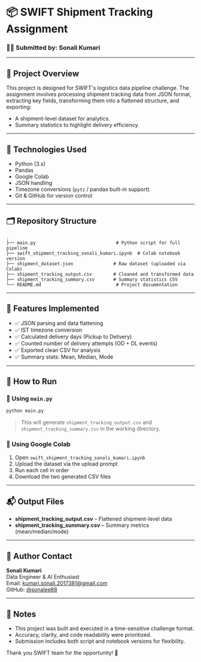 # 📦 SWIFT Shipment Tracking Assignment

### 👩‍💻 Submitted by: Sonali Kumari

---

## 📁 Project Overview
This project is designed for SWIFT's logistics data pipeline challenge. The assignment involves processing shipment tracking data from JSON format, extracting key fields, transforming them into a flattened structure, and exporting:

- A shipment-level dataset for analytics.
- Summary statistics to highlight delivery efficiency.

---

## 🔧 Technologies Used
- Python (3.x)
- Pandas
- Google Colab
- JSON handling
- Timezone conversions (`pytz` / pandas built-in support)
- Git & GitHub for version control

---

## 🗂️ Repository Structure
```
.
├── main.py                              # Python script for full pipeline
├── swift_shipment_tracking_sonali_kumari.ipynb  # Colab notebook version
├── shipment_dataset.json               # Raw dataset (uploaded via Colab)
├── shipment_tracking_output.csv        # Cleaned and transformed data
├── shipment_tracking_summary.csv       # Summary statistics CSV
└── README.md                            # Project documentation
```

---

## 📌 Features Implemented
- ✅ JSON parsing and data flattening
- ✅ IST timezone conversion
- ✅ Calculated delivery days (Pickup to Delivery)
- ✅ Counted number of delivery attempts (OD + DL events)
- ✅ Exported clean CSV for analysis
- ✅ Summary stats: Mean, Median, Mode

---

## 🚀 How to Run

### 📄 Using `main.py`
```bash
python main.py
```
> This will generate `shipment_tracking_output.csv` and `shipment_tracking_summary.csv` in the working directory.

### 🧠 Using Google Colab
1. Open `swift_shipment_tracking_sonali_kumari.ipynb`
2. Upload the dataset via the upload prompt
3. Run each cell in order
4. Download the two generated CSV files

---

## 📬 Output Files
- **shipment_tracking_output.csv** – Flattened shipment-level data
- **shipment_tracking_summary.csv** – Summary metrics (mean/median/mode)

---

## 📩 Author Contact
**Sonali Kumari**  
Data Engineer & AI Enthusiast  
Email: kumari.sonali.2017381@gmail.com  
GitHub: [@sonalee88](https://github.com/sonalee88)

---

## 🏁 Notes
- This project was built and executed in a time-sensitive challenge format.
- Accuracy, clarity, and code readability were prioritized.
- Submission includes both script and notebook versions for flexibility.

Thank you SWIFT team for the opportunity! 🚀
